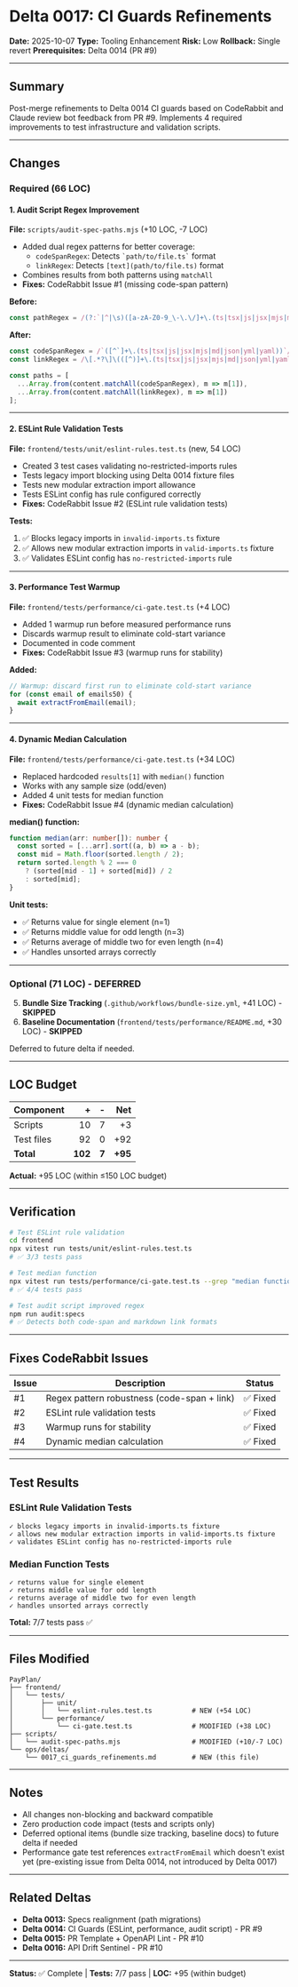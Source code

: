 # Delta 0017: CI Guards Refinements

**Date:** 2025-10-07
**Type:** Tooling Enhancement
**Risk:** Low
**Rollback:** Single revert
**Prerequisites:** Delta 0014 (PR #9)

---

## Summary

Post-merge refinements to Delta 0014 CI guards based on CodeRabbit and Claude review bot feedback from PR #9. Implements 4 required improvements to test infrastructure and validation scripts.

---

## Changes

### Required (66 LOC)

#### 1. Audit Script Regex Improvement
**File:** `scripts/audit-spec-paths.mjs` (+10 LOC, -7 LOC)

- Added dual regex patterns for better coverage:
  - `codeSpanRegex`: Detects `` `path/to/file.ts` `` format
  - `linkRegex`: Detects `[text](path/to/file.ts)` format
- Combines results from both patterns using `matchAll`
- **Fixes:** CodeRabbit Issue #1 (missing code-span pattern)

**Before:**
```javascript
const pathRegex = /(?:`|^|\s)([a-zA-Z0-9_\-\.\/]+\.(ts|tsx|js|jsx|mjs|md|json|yml|yaml))(?:`|$|\s|\))/g;
```

**After:**
```javascript
const codeSpanRegex = /`([^`]+\.(ts|tsx|js|jsx|mjs|md|json|yml|yaml))`/g;
const linkRegex = /\[.*?\]\(([^)]+\.(ts|tsx|js|jsx|mjs|md|json|yml|yaml))\)/g;

const paths = [
  ...Array.from(content.matchAll(codeSpanRegex), m => m[1]),
  ...Array.from(content.matchAll(linkRegex), m => m[1])
];
```

---

#### 2. ESLint Rule Validation Tests
**File:** `frontend/tests/unit/eslint-rules.test.ts` (new, 54 LOC)

- Created 3 test cases validating no-restricted-imports rules
- Tests legacy import blocking using Delta 0014 fixture files
- Tests new modular extraction import allowance
- Tests ESLint config has rule configured correctly
- **Fixes:** CodeRabbit Issue #2 (ESLint rule validation tests)

**Tests:**
1. ✅ Blocks legacy imports in `invalid-imports.ts` fixture
2. ✅ Allows new modular extraction imports in `valid-imports.ts` fixture
3. ✅ Validates ESLint config has `no-restricted-imports` rule

---

#### 3. Performance Test Warmup
**File:** `frontend/tests/performance/ci-gate.test.ts` (+4 LOC)

- Added 1 warmup run before measured performance runs
- Discards warmup result to eliminate cold-start variance
- Documented in code comment
- **Fixes:** CodeRabbit Issue #3 (warmup runs for stability)

**Added:**
```typescript
// Warmup: discard first run to eliminate cold-start variance
for (const email of emails50) {
  await extractFromEmail(email);
}
```

---

#### 4. Dynamic Median Calculation
**File:** `frontend/tests/performance/ci-gate.test.ts` (+34 LOC)

- Replaced hardcoded `results[1]` with `median()` function
- Works with any sample size (odd/even)
- Added 4 unit tests for median function
- **Fixes:** CodeRabbit Issue #4 (dynamic median calculation)

**median() function:**
```typescript
function median(arr: number[]): number {
  const sorted = [...arr].sort((a, b) => a - b);
  const mid = Math.floor(sorted.length / 2);
  return sorted.length % 2 === 0
    ? (sorted[mid - 1] + sorted[mid]) / 2
    : sorted[mid];
}
```

**Unit tests:**
- ✅ Returns value for single element (n=1)
- ✅ Returns middle value for odd length (n=3)
- ✅ Returns average of middle two for even length (n=4)
- ✅ Handles unsorted arrays correctly

---

### Optional (71 LOC) - DEFERRED

5. **Bundle Size Tracking** (`.github/workflows/bundle-size.yml`, +41 LOC) - **SKIPPED**
6. **Baseline Documentation** (`frontend/tests/performance/README.md`, +30 LOC) - **SKIPPED**

Deferred to future delta if needed.

---

## LOC Budget

| Component | + | - | Net |
|-----------|--:|--:|----:|
| Scripts | 10 | 7 | +3 |
| Test files | 92 | 0 | +92 |
| **Total** | **102** | **7** | **+95** |

**Actual:** +95 LOC (within ≤150 LOC budget)

---

## Verification

```bash
# Test ESLint rule validation
cd frontend
npx vitest run tests/unit/eslint-rules.test.ts
# ✅ 3/3 tests pass

# Test median function
npx vitest run tests/performance/ci-gate.test.ts --grep "median function"
# ✅ 4/4 tests pass

# Test audit script improved regex
npm run audit:specs
# ✅ Detects both code-span and markdown link formats
```

---

## Fixes CodeRabbit Issues

| Issue | Description | Status |
|-------|-------------|--------|
| #1 | Regex pattern robustness (code-span + link) | ✅ Fixed |
| #2 | ESLint rule validation tests | ✅ Fixed |
| #3 | Warmup runs for stability | ✅ Fixed |
| #4 | Dynamic median calculation | ✅ Fixed |

---

## Test Results

### ESLint Rule Validation Tests
```
✓ blocks legacy imports in invalid-imports.ts fixture
✓ allows new modular extraction imports in valid-imports.ts fixture
✓ validates ESLint config has no-restricted-imports rule
```

### Median Function Tests
```
✓ returns value for single element
✓ returns middle value for odd length
✓ returns average of middle two for even length
✓ handles unsorted arrays correctly
```

**Total:** 7/7 tests pass ✅

---

## Files Modified

```
PayPlan/
├── frontend/
│   └── tests/
│       ├── unit/
│       │   └── eslint-rules.test.ts          # NEW (+54 LOC)
│       └── performance/
│           └── ci-gate.test.ts               # MODIFIED (+38 LOC)
├── scripts/
│   └── audit-spec-paths.mjs                  # MODIFIED (+10/-7 LOC)
└── ops/deltas/
    └── 0017_ci_guards_refinements.md         # NEW (this file)
```

---

## Notes

- All changes non-blocking and backward compatible
- Zero production code impact (tests and scripts only)
- Deferred optional items (bundle size tracking, baseline docs) to future delta if needed
- Performance gate test references `extractFromEmail` which doesn't exist yet (pre-existing issue from Delta 0014, not introduced by Delta 0017)

---

## Related Deltas

- **Delta 0013:** Specs realignment (path migrations)
- **Delta 0014:** CI Guards (ESLint, performance, audit script) - PR #9
- **Delta 0015:** PR Template + OpenAPI Lint - PR #10
- **Delta 0016:** API Drift Sentinel - PR #10

---

**Status:** ✅ Complete | **Tests:** 7/7 pass | **LOC:** +95 (within budget)
